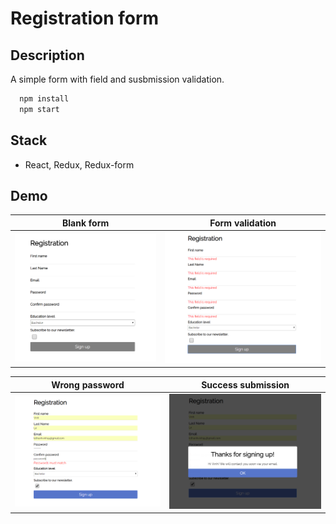 # Registration form

## Description
A simple form with field and susbmission validation.

```javascript
  npm install
  npm start
```

## Stack
* React, Redux, Redux-form


## Demo
| Blank form     | Form validation   |
| :-------------: | :-------------: | 
| ![form-1](screenshots/form.PNG) | ![form-2](screenshots/form-blank.PNG) | 

| Wrong password     | Success submission   |
| :-------------: | :-------------: | 
| ![form-3](screenshots/form-wrong-pass.PNG) | ![form-4](screenshots/form-success.PNG) | 